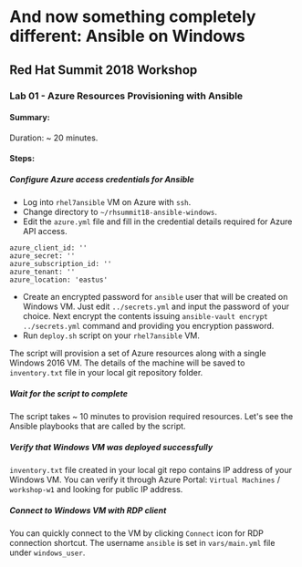 # And now something completely different: Ansible on Windows
## Red Hat Summit 2018 Workshop
### Lab 01 - Azure Resources Provisioning with Ansible
#### Summary:
Duration: ~ 20 minutes.

#### Steps:
##### Configure Azure access credentials for Ansible
* Log into `rhel7ansible` VM on Azure with `ssh`.
* Change directory to `~/rhsummit18-ansible-windows`.
* Edit the `azure.yml` file and fill in the credential details required for Azure API access.
```
azure_client_id: ''
azure_secret: ''
azure_subscription_id: ''
azure_tenant: ''
azure_location: 'eastus'
```
* Create an encrypted password for `ansible` user that will be created on Windows VM. Just edit `../secrets.yml` and input the password of your choice. Next encrypt the contents issuing `ansible-vault encrypt ../secrets.yml` command and providing you encryption password.
* Run `deploy.sh` script on your `rhel7ansible` VM.

The script will provision a set of Azure resources along with a single Windows 2016 VM. The details of the machine will be saved to `inventory.txt` file in your local git repository folder.

##### Wait for the script to complete
The script takes ~ 10 minutes to provision required resources. Let's see the Ansible playbooks that are called by the script.

##### Verify that Windows VM was deployed successfully
`inventory.txt` file created in your local git repo contains IP address of your Windows VM. You can verify it through Azure Portal: `Virtual Machines` / `workshop-w1` and looking for public IP address.

##### Connect to Windows VM with RDP client

You can quickly connect to the VM by clicking `Connect` icon for RDP connection shortcut. The username `ansible` is set in `vars/main.yml` file under `windows_user`.
